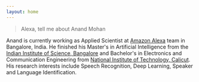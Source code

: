 ```yaml
---
layout: home
---
```


> Alexa, tell me about Anand Mohan

Anand is currently working as Applied Scientist at [Amazon Alexa](https://en.wikipedia.org/wiki/Amazon_Alexa) team in Bangalore, India. 
He finished his Master's in Artificial Intelligence from the [Indian Institute of Science, Bangalore](https://www.iisc.ac.in) and Bachelor's in Electronics and Communication Engineering from [National Institute of Technology, Calicut](http://nitc.ac.in). 
His research interests include Speech Recognition, Deep Learning, Speaker and Language Identification.